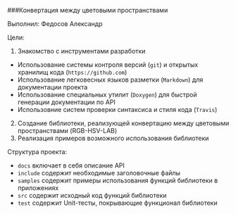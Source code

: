 ###Конвертация между цветовыми пространствами

Выполнил: Федосов Александр

Цели:

1. Знакомство с инструментами разработки 
  *  Использование системы контроля версий (`git`) и открытых хранилищ кода (`https://github.com`)
  *  Использование легковесных языков разметки (`Markdown`) для документации проекта
  * Использование специальных утилит (`Doxygen`) для быстрой генерации документации по API
  *  Использовние систем проверки синтаксиса и стиля кода (`Travis`)
2. Создание библиотеки, реализующей конвертацию между цветовыми пространствами (RGB-HSV-LAB)
3. Реализация примеров возможного использования библиотеки

Структура проекта:
 
* `docs` включает в себя описание API
* `include` содержит необходимые заголовочные файлы
* `samples` содержит примеры использования функций библиотеки в приложениях
* `src` содержит исходный код функций библиотеки
* `test` содержит Unit-тесты, покрывающие функционал библиотеки
